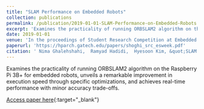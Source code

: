 ```yaml
---
title: "SLAM Performance on Embedded Robots"
collection: publications
permalink: /publication/2019-01-01-SLAM-Performance-on-Embedded-Robots
excerpt: 'Examines the practicality of running ORBSLAM2 algorithm on the Raspberry Pi 3B+ for embedded robots, unveils a remarkable improvement in execution speed through specific optimizations, and achieves real-time performance with minor accuracy trade-offs.'
date: 2019-01-01
venue: 'In the proceedings of Student Research Competition at Embedded System Week (SRC ESWEEK)'
paperurl: 'https://hparch.gatech.edu/papers/shoghi_src_esweek.pdf'
citation: ' Nima Ghalehshahi,  Ramyad Hadidi,  Hyesoon Kim, &quot;SLAM Performance on Embedded Robots.&quot; In the proceedings of Student Research Competition at Embedded System Week (SRC ESWEEK), 2019.'
---
```

Examines the practicality of running ORBSLAM2 algorithm on the Raspberry Pi 3B+ for embedded robots, unveils a remarkable improvement in execution speed through specific optimizations, and achieves real-time performance with minor accuracy trade-offs.

[Access paper here](https://hparch.gatech.edu/papers/shoghi_src_esweek.pdf){:target="_blank"}
